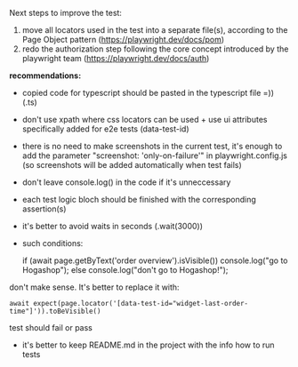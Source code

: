 Next steps to improve the test:
1. move all locators used in the test into a separate file(s), according to the Page Object pattern (https://playwright.dev/docs/pom)
2. redo the authorization step following the core concept introduced by the playwright team (https://playwright.dev/docs/auth)

**recommendations:**
- copied code for typescript should be pasted in the typescript file =)) (.ts)
- don't use xpath where css locators can be used + use ui attributes specifically added for e2e tests (data-test-id)
- there is no need to make screenshots in the current test, it's enough to add
the parameter "screenshot: 'only-on-failure'" in playwright.config.js (so screenshots 
 will be added automatically when test fails)
- don't leave console.log() in the code if it's unneccessary
- each test logic bloch should be finished with the corresponding assertion(s)
- it's better to avoid waits in seconds (.wait(3000))
- such conditions:


    if (await page.getByText('order overview').isVisible())
        console.log("go to Hogashop");
    else
        console.log("don't go to Hogashop!");

don't make sense. It's better to replace it with:

    await expect(page.locator('[data-test-id="widget-last-order-time"]')).toBeVisible()

test should fail or pass

- it's better to keep README.md in the project with the info how to run tests
